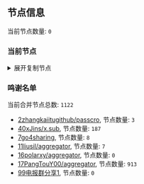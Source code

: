 
## 节点信息
当前节点数量: `0`
### 当前节点
<details>
  <summary>展开复制节点</summary>

    

</details>

### 鸣谢名单
当前合并节点总数: `1122`
- [2zhangkaiitugithub/passcro](https://github.com/zhangkaiitugithub/passcro), 节点数量: `3`
- [40xJins/x.sub](https://github.com/0xJins/x.sub), 节点数量: `187`
- [7go4sharing](https://github.com/go4sharing), 节点数量: `8`
- [11liusil/aggregator](https://github.com/liusil/aggregator), 节点数量: `7`
- [16polarxy/aggregator](https://github.com/polarxy/aggregator), 节点数量: `0`
- [17PangTouY00/aggregator](https://github.com/PangTouY00/aggregator), 节点数量: `913`
- [99电报群分享1](https://github.com/cdddbc/getAirport), 节点数量: `0`


